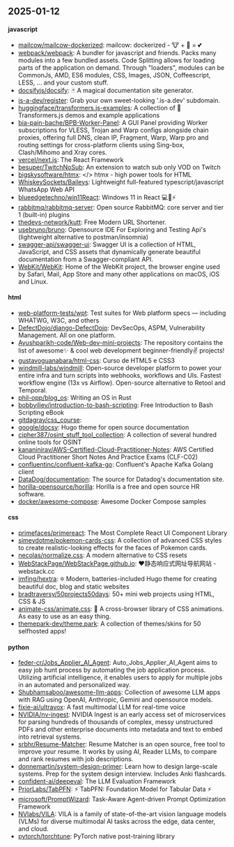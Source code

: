 ## 2025-01-12

#### javascript
* [mailcow/mailcow-dockerized](https://github.com/mailcow/mailcow-dockerized): mailcow: dockerized - 🐮 + 🐋 = 💕
* [webpack/webpack](https://github.com/webpack/webpack): A bundler for javascript and friends. Packs many modules into a few bundled assets. Code Splitting allows for loading parts of the application on demand. Through "loaders", modules can be CommonJs, AMD, ES6 modules, CSS, Images, JSON, Coffeescript, LESS, ... and your custom stuff.
* [docsifyjs/docsify](https://github.com/docsifyjs/docsify): 🃏 A magical documentation site generator.
* [is-a-dev/register](https://github.com/is-a-dev/register): Grab your own sweet-looking '.is-a.dev' subdomain.
* [huggingface/transformers.js-examples](https://github.com/huggingface/transformers.js-examples): A collection of 🤗 Transformers.js demos and example applications
* [bia-pain-bache/BPB-Worker-Panel](https://github.com/bia-pain-bache/BPB-Worker-Panel): A GUI Panel providing Worker subscriptions for VLESS, Trojan and Warp configs alongside chain proxies, offering full DNS, clean IP, Fragment, Warp, Warp pro and routing settings for cross-platform clients using Sing-box, Clash/Mihomo and Xray cores.
* [vercel/next.js](https://github.com/vercel/next.js): The React Framework
* [besuper/TwitchNoSub](https://github.com/besuper/TwitchNoSub): An extension to watch sub only VOD on Twitch
* [bigskysoftware/htmx](https://github.com/bigskysoftware/htmx): </> htmx - high power tools for HTML
* [WhiskeySockets/Baileys](https://github.com/WhiskeySockets/Baileys): Lightweight full-featured typescript/javascript WhatsApp Web API
* [blueedgetechno/win11React](https://github.com/blueedgetechno/win11React): Windows 11 in React 💻🌈⚡
* [rabbitmq/rabbitmq-server](https://github.com/rabbitmq/rabbitmq-server): Open source RabbitMQ: core server and tier 1 (built-in) plugins
* [thedevs-network/kutt](https://github.com/thedevs-network/kutt): Free Modern URL Shortener.
* [usebruno/bruno](https://github.com/usebruno/bruno): Opensource IDE For Exploring and Testing Api's (lightweight alternative to postman/insomnia)
* [swagger-api/swagger-ui](https://github.com/swagger-api/swagger-ui): Swagger UI is a collection of HTML, JavaScript, and CSS assets that dynamically generate beautiful documentation from a Swagger-compliant API.
* [WebKit/WebKit](https://github.com/WebKit/WebKit): Home of the WebKit project, the browser engine used by Safari, Mail, App Store and many other applications on macOS, iOS and Linux.

#### html
* [web-platform-tests/wpt](https://github.com/web-platform-tests/wpt): Test suites for Web platform specs — including WHATWG, W3C, and others
* [DefectDojo/django-DefectDojo](https://github.com/DefectDojo/django-DefectDojo): DevSecOps, ASPM, Vulnerability Management. All on one platform.
* [Ayushparikh-code/Web-dev-mini-projects](https://github.com/Ayushparikh-code/Web-dev-mini-projects): The repository contains the list of awesome✨ & cool web development beginner-friendly✌️ projects!
* [gustavoguanabara/html-css](https://github.com/gustavoguanabara/html-css): Curso de HTML5 e CSS3
* [windmill-labs/windmill](https://github.com/windmill-labs/windmill): Open-source developer platform to power your entire infra and turn scripts into webhooks, workflows and UIs. Fastest workflow engine (13x vs Airflow). Open-source alternative to Retool and Temporal.
* [phil-opp/blog_os](https://github.com/phil-opp/blog_os): Writing an OS in Rust
* [bobbyiliev/introduction-to-bash-scripting](https://github.com/bobbyiliev/introduction-to-bash-scripting): Free Introduction to Bash Scripting eBook
* [gitdagray/css_course](https://github.com/gitdagray/css_course): 
* [google/docsy](https://github.com/google/docsy): Hugo theme for open source documentation
* [cipher387/osint_stuff_tool_collection](https://github.com/cipher387/osint_stuff_tool_collection): A collection of several hundred online tools for OSINT
* [kananinirav/AWS-Certified-Cloud-Practitioner-Notes](https://github.com/kananinirav/AWS-Certified-Cloud-Practitioner-Notes): AWS Certified Cloud Practitioner Short Notes And Practice Exams (CLF-C02)
* [confluentinc/confluent-kafka-go](https://github.com/confluentinc/confluent-kafka-go): Confluent's Apache Kafka Golang client
* [DataDog/documentation](https://github.com/DataDog/documentation): The source for Datadog's documentation site.
* [horilla-opensource/horilla](https://github.com/horilla-opensource/horilla): Horilla is a free and open source HR software.
* [docker/awesome-compose](https://github.com/docker/awesome-compose): Awesome Docker Compose samples

#### css
* [primefaces/primereact](https://github.com/primefaces/primereact): The Most Complete React UI Component Library
* [simeydotme/pokemon-cards-css](https://github.com/simeydotme/pokemon-cards-css): A collection of advanced CSS styles to create realistic-looking effects for the faces of Pokemon cards.
* [necolas/normalize.css](https://github.com/necolas/normalize.css): A modern alternative to CSS resets
* [WebStackPage/WebStackPage.github.io](https://github.com/WebStackPage/WebStackPage.github.io): ❤️静态响应式网址导航网站 - webstack.cc
* [imfing/hextra](https://github.com/imfing/hextra): 🔯 Modern, batteries-included Hugo theme for creating beautiful doc, blog and static websites
* [bradtraversy/50projects50days](https://github.com/bradtraversy/50projects50days): 50+ mini web projects using HTML, CSS & JS
* [animate-css/animate.css](https://github.com/animate-css/animate.css): 🍿 A cross-browser library of CSS animations. As easy to use as an easy thing.
* [themepark-dev/theme.park](https://github.com/themepark-dev/theme.park): A collection of themes/skins for 50 selfhosted apps!

#### python
* [feder-cr/Jobs_Applier_AI_Agent](https://github.com/feder-cr/Jobs_Applier_AI_Agent): Auto_Jobs_Applier_AI_Agent aims to easy job hunt process by automating the job application process. Utilizing artificial intelligence, it enables users to apply for multiple jobs in an automated and personalized way.
* [Shubhamsaboo/awesome-llm-apps](https://github.com/Shubhamsaboo/awesome-llm-apps): Collection of awesome LLM apps with RAG using OpenAI, Anthropic, Gemini and opensource models.
* [fixie-ai/ultravox](https://github.com/fixie-ai/ultravox): A fast multimodal LLM for real-time voice
* [NVIDIA/nv-ingest](https://github.com/NVIDIA/nv-ingest): NVIDIA Ingest is an early access set of microservices for parsing hundreds of thousands of complex, messy unstructured PDFs and other enterprise documents into metadata and text to embed into retrieval systems.
* [srbhr/Resume-Matcher](https://github.com/srbhr/Resume-Matcher): Resume Matcher is an open source, free tool to improve your resume. It works by using AI, Reader LLMs, to compare and rank resumes with job descriptions.
* [donnemartin/system-design-primer](https://github.com/donnemartin/system-design-primer): Learn how to design large-scale systems. Prep for the system design interview. Includes Anki flashcards.
* [confident-ai/deepeval](https://github.com/confident-ai/deepeval): The LLM Evaluation Framework
* [PriorLabs/TabPFN](https://github.com/PriorLabs/TabPFN): ⚡ TabPFN: Foundation Model for Tabular Data ⚡
* [microsoft/PromptWizard](https://github.com/microsoft/PromptWizard): Task-Aware Agent-driven Prompt Optimization Framework
* [NVlabs/VILA](https://github.com/NVlabs/VILA): VILA is a family of state-of-the-art vision language models (VLMs) for diverse multimodal AI tasks across the edge, data center, and cloud.
* [pytorch/torchtune](https://github.com/pytorch/torchtune): PyTorch native post-training library
